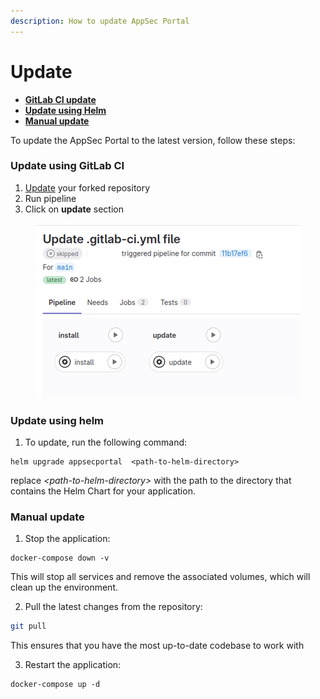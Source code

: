 ```yaml
---
description: How to update AppSec Portal
---
```


# Update

* [**GitLab CI update**](update.md#option-1.-update-using-gitlab-ci)
* [**Update using Helm**](update.md#update-using-helm)
* [**Manual update**](update.md#option-2.-manual-update)



To update the AppSec Portal to the latest version, follow these steps:

### Update using GitLab CI

1. [Update](https://docs.gitlab.com/ee/user/project/repository/mirror/index.html) your forked repository
2. Run pipeline
3. Click on **update** section

<figure><img src="../../.gitbook/assets/pipeline.png" alt=""><figcaption></figcaption></figure>

### Update using helm <a href="#update-using-helm" id="update-using-helm"></a>

1. To update, run the following command:

```
helm upgrade appsecportal  <path-to-helm-directory>
```

replace _\<path-to-helm-directory>_ with the path to the directory that contains the Helm Chart for your application.&#x20;

### **Manual update**

1. Stop the application:

```
docker-compose down -v
```

This will stop all services and remove the associated volumes, which will clean up the environment.

2. Pull the latest changes from the repository:

```bash
git pull
```

This ensures that you have the most up-to-date codebase to work with

3. Restart the application:

```
docker-compose up -d
```

